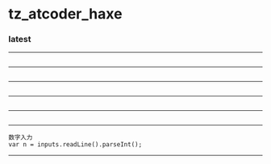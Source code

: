 # tz_atcoder_haxe


### latest
---
```

```
---
```

```
---
```

```
---
```

```
---
```

```
---
```
数字入力
var n = inputs.readLine().parseInt();
```
---

